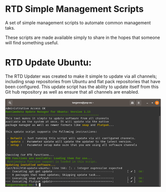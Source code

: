 # RTD Simple Management Scripts

A set of simple management scripts to automate common management taks. 
 
These scripts are made available simply to share in the hopes that someone will find something useful.

# RTD Update Ubuntu:
The RTD Updater was created to make it simple to update via all channels; including snap repositories from Ubuntu and flat pack repositories that have been configured. This update script has the ability to update itself from this Git hub repository as well as ensure that all channels are enabled.


![RTD Update Screenshot](Media_files/Scr2.png?raw=true "Executing the Script")




